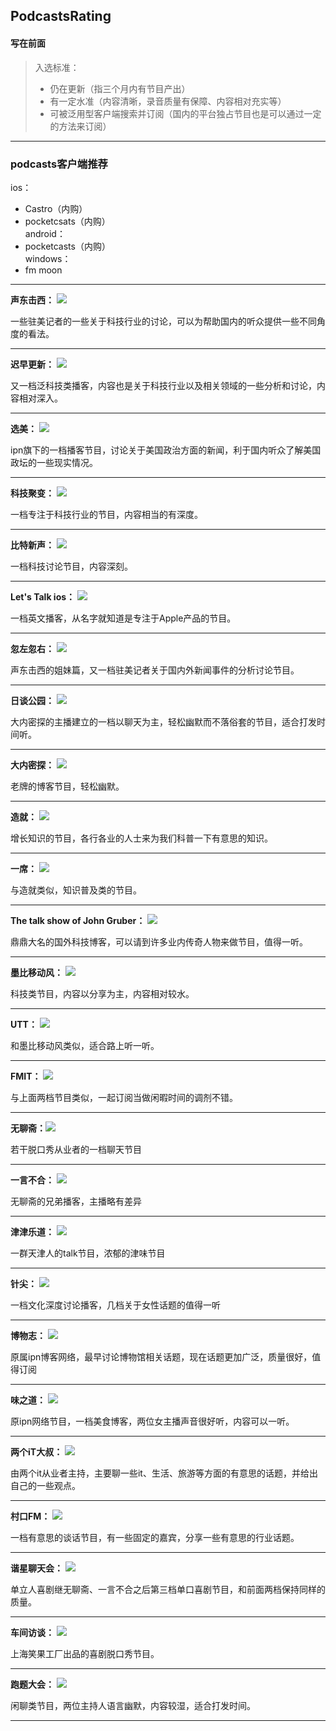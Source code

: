 PodcastsRating
---
#### 写在前面

> 入选标准：
> - 仍在更新（指三个月内有节目产出）
> - 有一定水准（内容清晰，录音质量有保障、内容相对充实等）
> - 可被泛用型客户端搜索并订阅（国内的平台独占节目也是可以通过一定的方法来订阅）

---
### podcasts客户端推荐
ios：
- Castro（内购）
- pocketcsats（内购）  
android：
- pocketcasts（内购）  
windows：
- fm moon

---
**声东击西：**
![](https://img.shields.io/badge/评分-★★★★★-brightgreen.svg)

一些驻美记者的一些关于科技行业的讨论，可以为帮助国内的听众提供一些不同角度的看法。

------

**迟早更新：**
![](https://img.shields.io/badge/评分-★★★★★-brightgreen.svg)

又一档泛科技类播客，内容也是关于科技行业以及相关领域的一些分析和讨论，内容相对深入。

------

**选美：**
![](https://img.shields.io/badge/评分-★★★★★-brightgreen.svg)

ipn旗下的一档播客节目，讨论关于美国政治方面的新闻，利于国内听众了解美国政坛的一些现实情况。

------

**科技聚变：**
![](https://img.shields.io/badge/评分-★★★★★-brightgreen.svg)

一档专注于科技行业的节目，内容相当的有深度。

------

**比特新声：**
![](https://img.shields.io/badge/评分-★★★★★-brightgreen.svg)

一档科技讨论节目，内容深刻。

------

**Let's Talk ios：**
![](https://img.shields.io/badge/评分-★★★★★-brightgreen.svg)

一档英文播客，从名字就知道是专注于Apple产品的节目。

_________________

**忽左忽右：**
![](https://img.shields.io/badge/评分-★★★★★-brightgreen.svg)

声东击西的姐妹篇，又一档驻美记者关于国内外新闻事件的分析讨论节目。

------

**日谈公园：**
![](https://img.shields.io/badge/评分-★★★★★-brightgreen.svg)

大内密探的主播建立的一档以聊天为主，轻松幽默而不落俗套的节目，适合打发时间听。

------

**大内密探：**
![](https://img.shields.io/badge/评分-★★★★★-brightgreen.svg)

老牌的博客节目，轻松幽默。

------

**造就：**
![](https://img.shields.io/badge/评分-★★★★★-brightgreen.svg)

增长知识的节目，各行各业的人士来为我们科普一下有意思的知识。

------

**一席：**
![](https://img.shields.io/badge/评分-★★★★★-brightgreen.svg)

与造就类似，知识普及类的节目。

------

**The talk show of John Gruber：**
![](https://img.shields.io/badge/评分-★★★★★-brightgreen.svg)

鼎鼎大名的国外科技博客，可以请到许多业内传奇人物来做节目，值得一听。

------

**墨比移动风：**
![](https://img.shields.io/badge/%E8%AF%84%E5%88%86-%E2%98%85%E2%98%85%E2%98%85%E2%98%86%E2%98%86-red.svg)

科技类节目，内容以分享为主，内容相对较水。

------

**UTT：**
![](https://img.shields.io/badge/%E8%AF%84%E5%88%86-%E2%98%85%E2%98%85%E2%98%85%E2%98%86%E2%98%86-red.svg)

和墨比移动风类似，适合路上听一听。

------

**FMIT：**
![](https://img.shields.io/badge/%E8%AF%84%E5%88%86-%E2%98%85%E2%98%85%E2%98%85%E2%98%86%E2%98%86-red.svg)

与上面两档节目类似，一起订阅当做闲暇时间的调剂不错。

------

**无聊斋：**![](https://img.shields.io/badge/评分-★★★★★-brightgreen.svg)

若干脱口秀从业者的一档聊天节目

---

**一言不合：**
![](https://img.shields.io/badge/评分-★★★★★-brightgreen.svg)

无聊斋的兄弟播客，主播略有差异

---

**津津乐道：**
![](https://img.shields.io/badge/评分-★★★★★-brightgreen.svg)

一群天津人的talk节目，浓郁的津味节目

---

**针尖：**
![](https://img.shields.io/badge/评分-★★★★★-brightgreen.svg)

一档文化深度讨论播客，几档关于女性话题的值得一听

---

**博物志：**
![](https://img.shields.io/badge/评分-★★★★★-brightgreen.svg)

原属ipn博客网络，最早讨论博物馆相关话题，现在话题更加广泛，质量很好，值得订阅

---

**味之道：**
![](https://img.shields.io/badge/评分-★★★★☆-orange.svg)

原ipn网络节目，一档美食博客，两位女主播声音很好听，内容可以一听。

---

**两个iT大叔：**
![](https://img.shields.io/badge/评分-★★★★☆-orange.svg)

由两个it从业者主持，主要聊一些it、生活、旅游等方面的有意思的话题，并给出自己的一些观点。

---

**村口FM：**
![](https://img.shields.io/badge/评分-★★★★☆-orange.svg)

一档有意思的谈话节目，有一些固定的嘉宾，分享一些有意思的行业话题。

---
**谐星聊天会：**
![](https://img.shields.io/badge/评分-★★★★★-brightgreen.svg)

单立人喜剧继无聊斋、一言不合之后第三档单口喜剧节目，和前面两档保持同样的质量。

---
**车间访谈：**
![](https://img.shields.io/badge/评分-★★★☆☆-orange.svg)

上海笑果工厂出品的喜剧脱口秀节目。

---
**跑题大会：**
![](https://img.shields.io/badge/评分-★★★★★-brightgreen.svg)

闲聊类节目，两位主持人语言幽默，内容较湿，适合打发时间。

---
